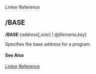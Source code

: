 Linker Reference

## /BASE

**/BASE**:{_address_[,_size_] | @_filename_,_key_}

Specifies the base address for a program.

#### See Also

[Linker Reference](readme.md)
